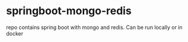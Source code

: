 # springboot-mongo-redis
repo contains spring boot with mongo and redis. Can be run locally or in docker
